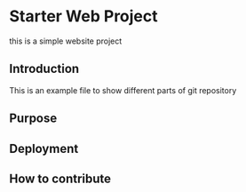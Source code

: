# Starter Web Project
this is a simple website project

## Introduction
This is an example file to show different parts of git repository

## Purpose

## Deployment

## How to contribute

